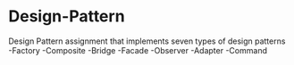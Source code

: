 # Design-Pattern
Design Pattern assignment that implements seven types of design patterns
-Factory
-Composite
-Bridge
-Facade
-Observer
-Adapter
-Command

